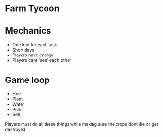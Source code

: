 # Farm Tycoon

# Mechanics
* One tool for each task
* Short days
* Players have energy
* Players cant 'see' each other

# Game loop
* Hoe
* Plant 
* Water
* Pick
* Sell

Players must do all these things while making sure the crops dont die or get destroyed
